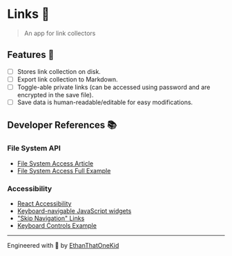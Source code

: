 # Links 🔗

> An app for link collectors

## Features 💅

- [ ] Stores link collection on disk.
- [ ] Export link collection to Markdown.
- [ ] Toggle-able private links (can be accessed using password and are encrypted in the save file).
- [ ] Save data is human-readable/editable for easy modifications.

## Developer References 📚

### File System API

- [File System Access Article](https://web.dev/file-system-access/)
- [File System Access Full Example](https://github.com/GoogleChromeLabs/text-editor)

### Accessibility

- [React Accessibility](https://reactjs.org/docs/accessibility.html)
- [Keyboard-navigable JavaScript widgets](https://developer.mozilla.org/en-US/docs/Web/Accessibility/Keyboard-navigable_JavaScript_widgets)
- ["Skip Navigation" Links](https://webaim.org/techniques/skipnav/)
- [Keyboard Controls Example](https://svelte.dev/repl/c6ad343f3ec2406aaae05cf8b4a20698?version=3.23.2)

---

Engineered with 💖 by [EthanThatOneKid](http://ethandavidson.com/)
